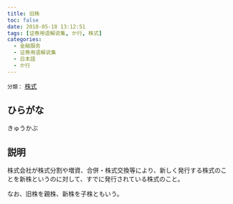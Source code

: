 ```yaml
---
title: 旧株
toc: false
date: 2018-05-18 13:12:51
tags: [证券用语解说集, か行, 株式]
categories:
  - 金融服务
  - 证券用语解说集
  - 日本語
  - か行
---
```


`分類：` [株式](/tags/株式/)

## ひらがな

きゅうかぶ

## 説明

株式会社が株式分割や増資、合併・株式交換等により、新しく発行する株式のことを新株というのに対して、すでに発行されている株式のこと。

なお、旧株を親株、新株を子株ともいう。
